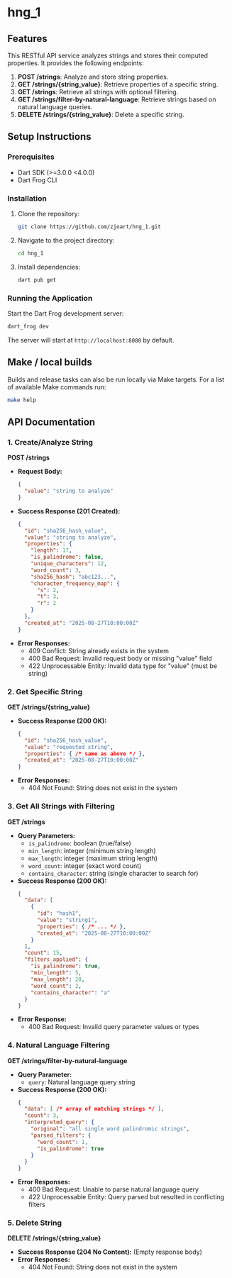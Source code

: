 # hng_1


## Features
This RESTful API service analyzes strings and stores their computed properties. It provides the following endpoints:

1. **POST /strings**: Analyze and store string properties.
2. **GET /strings/{string_value}**: Retrieve properties of a specific string.
3. **GET /strings**: Retrieve all strings with optional filtering.
4. **GET /strings/filter-by-natural-language**: Retrieve strings based on natural language queries.
5. **DELETE /strings/{string_value}**: Delete a specific string.

## Setup Instructions

### Prerequisites
- Dart SDK (>=3.0.0 <4.0.0)
- Dart Frog CLI

### Installation
1. Clone the repository:
   ```bash
   git clone https://github.com/zjoart/hng_1.git
   ```
2. Navigate to the project directory:
   ```bash
   cd hng_1
   ```
3. Install dependencies:
   ```bash
   dart pub get
   ```

### Running the Application
Start the Dart Frog development server:
```bash
dart_frog dev
```

The server will start at `http://localhost:8080` by default.

## Make / local builds

Builds and release tasks can also be run locally via Make targets. For a list of available Make commands run:

```sh
make help
```

## API Documentation

### 1. Create/Analyze String
**POST /strings**
- **Request Body:**
  ```json
  {
    "value": "string to analyze"
  }
  ```
- **Success Response (201 Created):**
  ```json
  {
    "id": "sha256_hash_value",
    "value": "string to analyze",
    "properties": {
      "length": 17,
      "is_palindrome": false,
      "unique_characters": 12,
      "word_count": 3,
      "sha256_hash": "abc123...",
      "character_frequency_map": {
        "s": 2,
        "t": 3,
        "r": 2
      }
    },
    "created_at": "2025-08-27T10:00:00Z"
  }
  ```
- **Error Responses:**
  - 409 Conflict: String already exists in the system
  - 400 Bad Request: Invalid request body or missing "value" field
  - 422 Unprocessable Entity: Invalid data type for "value" (must be string)

### 2. Get Specific String
**GET /strings/{string_value}**
- **Success Response (200 OK):**
  ```json
  {
    "id": "sha256_hash_value",
    "value": "requested string",
    "properties": { /* same as above */ },
    "created_at": "2025-08-27T10:00:00Z"
  }
  ```
- **Error Responses:**
  - 404 Not Found: String does not exist in the system

### 3. Get All Strings with Filtering
**GET /strings**
- **Query Parameters:**
  - `is_palindrome`: boolean (true/false)
  - `min_length`: integer (minimum string length)
  - `max_length`: integer (maximum string length)
  - `word_count`: integer (exact word count)
  - `contains_character`: string (single character to search for)
- **Success Response (200 OK):**
  ```json
  {
    "data": [
      {
        "id": "hash1",
        "value": "string1",
        "properties": { /* ... */ },
        "created_at": "2025-08-27T10:00:00Z"
      }
    ],
    "count": 15,
    "filters_applied": {
      "is_palindrome": true,
      "min_length": 5,
      "max_length": 20,
      "word_count": 2,
      "contains_character": "a"
    }
  }
  ```
- **Error Response:**
  - 400 Bad Request: Invalid query parameter values or types

### 4. Natural Language Filtering
**GET /strings/filter-by-natural-language**
- **Query Parameter:**
  - `query`: Natural language query string
- **Success Response (200 OK):**
  ```json
  {
    "data": [ /* array of matching strings */ ],
    "count": 3,
    "interpreted_query": {
      "original": "all single word palindromic strings",
      "parsed_filters": {
        "word_count": 1,
        "is_palindrome": true
      }
    }
  }
  ```
- **Error Responses:**
  - 400 Bad Request: Unable to parse natural language query
  - 422 Unprocessable Entity: Query parsed but resulted in conflicting filters

### 5. Delete String
**DELETE /strings/{string_value}**
- **Success Response (204 No Content):** (Empty response body)
- **Error Responses:**
  - 404 Not Found: String does not exist in the system

